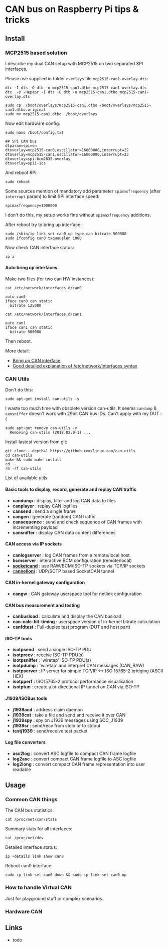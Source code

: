 # CAN bus on Raspberry Pi tips & tricks


## Install

### MCP2515 based solution

I describe my dual CAN setup with MCP2515 on two separated SPI interfaces.

Please use supplied in folder `overlays` file `mcp2515-can1-overlay.dts`:

```
dtc -I dts -O dtb -o mcp2515-can1.dtbo mcp2515-can1-overlay.dts
dtc  -@ -Hepapr -I dts -O dtb -o mcp2515-can1.dtbo mcp2515-can1-overlay.dts

sudo cp  /boot/overlays/mcp2515-can1.dtbo /boot/overlays/mcp2515-can1.dtbo.original
sudo mv mcp2515-can1.dtbo  /boot/overlays
```

Now edit hardware config:
```
sudo nano /boot/config.txt

## SPI CAN bus
dtparam=spi=on
dtoverlay=mcp2515-can0,oscillator=16000000,interrupt=22
dtoverlay=mcp2515-can1,oscillator=16000000,interrupt=23
dtoverlay=spi-bcm2835-overlay
dtoverlay=spi1-1cs

```

And reboot RPi:
```
sudo reboot
```

Some sources mention of mandatory add parameter `spimaxfrequency` (after `interrupt` param) to limit SPI interface speed:
```
spimaxfrequency=1000000
```

I don't do this, my setup works fine without `spimaxfrequency` additions.

<!--
dtparam=spi=on
dtoverlay=mcp2515-can0,oscillator=16000000,interrupt=25,spimaxfrequency=1000000
dtoverlay=spi0-hw-cs
-->


After reboot try to bring up interface:
```
sudo /sbin/ip link set can0 up type can bitrate 500000
sudo ifconfig can0 txqueuelen 1000
```


Now check CAN interface status:
```
ip a
```

#### Auto bring up interfaces

Make two files (for two can HW instances):
```
cat /etc/network/interfaces.d/can0

auto can0
iface can0 can static
  bitrate 125000
```

```
cat /etc/network/interfaces.d/can1

auto can1
iface can1 can static
  bitrate 500000
```
Then reboot.

More detail:
* [Bring up CAN interface](https://wiki.rdu.im/_pages/Application-Notes/Software/can-bus-in-linux.html)
* [Good detailed explanation of /etc/network/interfaces syntax](https://unix.stackexchange.com/questions/128439/good-detailed-explanation-of-etc-network-interfaces-syntax)






### CAN Utils

Don't do this:
```
sudo apt-get install can-utils -y
```

I waste too much time with obsolete version can-utils.
It seems `candump` & `cansniffer` doesn't work with 29bit CAN bus IDs.
Can't apply with my DUT :(

```
sudo apt-get remove can-utils -y
  Removing can-utils (2018.02.0-1) ...
```


Install lastest version from git:
```
git clone --depth=1 https://github.com/linux-can/can-utils
cd can-utils
make && sudo make install
cd ..
rm -rf can-utils
```

List of available utils:

#### Basic tools to display, record, generate and replay CAN traffic

* **candump** : display, filter and log CAN data to files
* **canplayer** : replay CAN logfiles
* **cansend** : send a single frame
* **cangen** : generate (random) CAN traffic
* **cansequence** : send and check sequence of CAN frames with incrementing payload
* **cansniffer** : display CAN data content differences

#### CAN access via IP sockets

* **canlogserver** : log CAN frames from a remote/local host
* **bcmserver** : interactive BCM configuration (remote/local)
* [**socketcand**](https://github.com/linux-can/socketcand) : use RAW/BCM/ISO-TP sockets via TCP/IP sockets
* [c**annelloni**](https://github.com/mguentner/cannelloni) : UDP/SCTP based SocketCAN tunnel

#### CAN in-kernel gateway configuration

* **cangw** : CAN gateway userspace tool for netlink configuration

#### CAN bus measurement and testing

* **canbusload** : calculate and display the CAN busload
* **can-calc-bit-timing** : userspace version of in-kernel bitrate calculation
* **canfdtest** : Full-duplex test program (DUT and host part)

#### ISO-TP tools

* **isotpsend** : send a single ISO-TP PDU
* **isotprecv** : receive ISO-TP PDU(s)
* **isotpsniffer** : 'wiretap' ISO-TP PDU(s)
* **isotpdump** : 'wiretap' and interpret CAN messages (CAN_RAW)
* **isotpserver** : IP server for simple TCP/IP <-> ISO 15765-2 bridging (ASCII HEX)
* **isotpperf** : ISO15765-2 protocol performance visualisation
* **isotptun** : create a bi-directional IP tunnel on CAN via ISO-TP

#### J1939/ISOBus tools

* **j1939acd** : address claim daemon
* **j1939cat** : take a file and send and receive it over CAN
* **j1939spy** : spy on J1939 messages using SOC_J1939
* **j1939sr** : send/recv from stdin or to stdout
* **testj1939** : send/receive test packet

#### Log file converters

* **asc2log** : convert ASC logfile to compact CAN frame logfile
* **log2asc** : convert compact CAN frame logfile to ASC logfile
* **log2long** : convert compact CAN frame representation into user readable







## Usage


### Common CAN things

The CAN bus statistics:
```
cat /proc/net/can/stats
```

Summary stats for all interfaces:
```
cat /proc/net/dev
```

Detailed interface status:
```
ip -details link show can0
```


Reboot can0 interface:
```
sudo ip link set can0 down && sudo ip link set can0 up
```


### How to handle Virtual CAN

Just for playground stuff or complex scenarios.




### Hardware CAN




## Links

* todo













